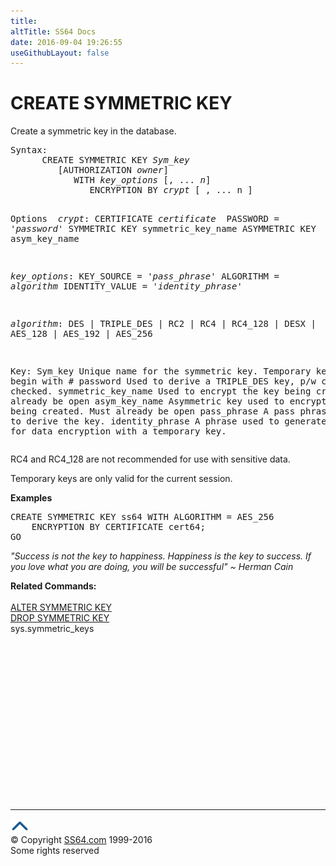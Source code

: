 ```yaml
---
title:
altTitle: SS64 Docs
date: 2016-09-04 19:26:55
useGithubLayout: false
---
```

<!-- #BeginLibraryItem "/Library/head_sql.lbi" --><!-- #EndLibraryItem --><h1>CREATE SYMMETRIC KEY</h1>
<p>Create a symmetric key in the database.</p>
<pre>Syntax:
      CREATE SYMMETRIC KEY <i>Sym_key</i> 
         [AUTHORIZATION <i>owner</i>]
            WITH <i>key_options</i> [, ... <i>n</i>]
               ENCRYPTION BY <i>crypt</i> [ , ... n ] 

Options
<i>   crypt</i>:
      CERTIFICATE <i>certificate
</i>      PASSWORD = '<i>password</i>' 
      SYMMETRIC KEY symmetric_key_name 
      ASYMMETRIC KEY asym_key_name    

   <i>key_options</i>:
      KEY_SOURCE = '<i>pass_phrase</i>'
      ALGORITHM = <i>algorithm</i>
      IDENTITY_VALUE = '<i>identity_phrase</i>'

   <i>algorithm</i>:
      DES | TRIPLE_DES | RC2 | RC4 | RC4_128 |
      DESX | AES_128 | AES_192 | AES_256 

Key:
   Sym_key     Unique name for the symmetric key.
               Temporary keys should begin with #
   password       Used to derive a TRIPLE_DES key, p/w complexity is checked.
   symmetric_key_name Used to encrypt the key being created. 
                      Must already be open
   asym_key_name   Asymmetric key used to encrypt the key being created.
                   Must already be open
   pass_phrase     A pass phrase from which to derive the key.
   identity_phrase A phrase used to generate a GUID - for data encryption with a temporary key.
</pre>
<p>
  

RC4 and RC4_128 are not recommended for use with sensitive data.</p>
<p>Temporary keys are only valid for the current session.</p>
<p><b>Examples</b></p>
<pre>CREATE SYMMETRIC KEY ss64 WITH ALGORITHM = AES_256<br>    ENCRYPTION BY CERTIFICATE cert64;<br>GO</pre>
<p class="quote"><i>"Success is not the key to happiness. Happiness is the key to success. If you love what you are doing, you will be successful" ~ Herman Cain</i></p>
<p><b>Related  Commands:</b><br>
  <br>
  <a href="key_sm_a.html">ALTER SYMMETRIC KEY</a><br>
  <a href="key_sm_d.html">DROP SYMMETRIC KEY</a><br>
sys.symmetric_keys</p><!-- #BeginLibraryItem "/Library/foot_sql.lbi" --><p>
<!-- ss64-sql -->
<ins class="adsbygoogle" style="display:inline-block;width:300px;height:250px" data-ad-client="ca-pub-6140977852749469" data-ad-slot="6953563613"></ins>
<script>
(adsbygoogle = window.adsbygoogle || []).push({});
</script></p>
<hr>
<div id="bl" class="footer"><a href="key_sm_c.html#"><img src="../images/top.png" width="30" height="22" alt="Back to the Top"></a></div>
<div id="br" class="footer, tagline">© Copyright <a href="http://ss64.com/">SS64.com</a> 1999-2016<br>
Some rights reserved</div><!-- #EndLibraryItem -->

